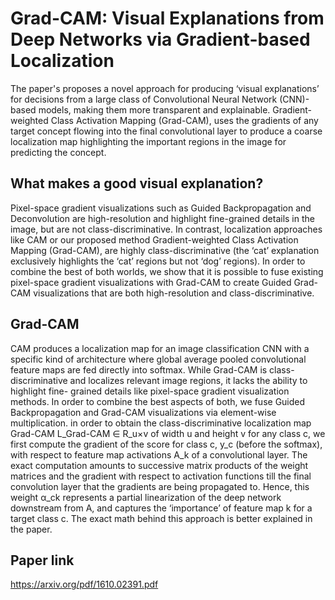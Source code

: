 # Grad-CAM: Visual Explanations from Deep Networks via Gradient-based Localization

The paper's proposes a novel approach for producing ‘visual explanations’ for decisions from a large class of Convolutional Neural Network (CNN)-based models, making them more transparent and explainable. Gradient-weighted Class Activation Mapping (Grad-CAM), uses the gradients of any target concept flowing into the final convolutional layer to produce a coarse localization map highlighting the important regions in the image for predicting the concept.

## What makes a good visual explanation?

Pixel-space gradient visualizations such as Guided Backpropagation and Deconvolution are high-resolution and highlight fine-grained details in the image, but are not class-discriminative. In contrast, localization approaches like CAM or our proposed method Gradient-weighted Class Activation Mapping (Grad-CAM), are highly class-discriminative (the ‘cat’ explanation exclusively highlights the ‘cat’ regions but not ‘dog’ regions). In order to combine the best of both worlds, we show that it is possible to fuse existing pixel-space gradient visualizations with Grad-CAM to create Guided Grad-CAM visualizations
that are both high-resolution and class-discriminative.

## Grad-CAM

CAM produces a localization map for an image classification CNN with a specific kind of architecture where global average pooled convolutional feature maps are fed directly into softmax. While Grad-CAM is class-discriminative and localizes relevant image regions, it lacks the ability to highlight fine-
grained details like pixel-space gradient visualization methods. In order to combine the best aspects of both, we fuse Guided Backpropagation and Grad-CAM visualizations via element-wise multiplication. in order to obtain the class-discriminative localization map Grad-CAM L_Grad-CAM ∈ R_u×v of width u
and height v for any class c, we first compute the gradient of the score for class c, y_c (before the softmax), with respect to feature map activations A_k of a convolutional layer. The exact computation amounts to successive matrix products of the weight matrices and the gradient with respect to activation functions till the final convolution layer that the gradients are being propagated to. Hence, this weight α_ck represents a partial linearization of the deep network downstream from A, and captures the ‘importance’ of feature map k for a target class c.
The exact math behind this approach is better explained in the paper.

## Paper link

https://arxiv.org/pdf/1610.02391.pdf

